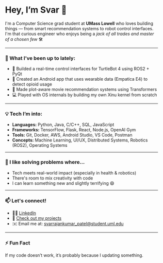 # Hey, I’m Svar 👋

I'm a Computer Science grad student at **UMass Lowell** who loves building things — from smart recommendation systems to robot control interfaces. I'm that curious engineer who enjoys being a *jack of all trades and master of a chosen few* 🛠️

---

### 💼 What I’ve been up to lately:
- 🤖 Builded a real-time control interfaces for TurtleBot 4 using ROS2 + PyQt
- 📱 Created an Android app that uses wearable data (Empatica E4) to detect opioid usage
- 🍿 Made plot-aware movie recommendation systems using Transformers
- 💻 Played with OS internals by building my own Xinu kernel from scratch

---

### 💡 Tech I’m into:
- **Languages:** Python, Java, C/C++, SQL, JavaScript
- **Frameworks:** TensorFlow, Flask, React, Node.js, OpenAI Gym
- **Tools:** Git, Docker, AWS, Android Studio, VS Code, Postman
- **Concepts:** Machine Learning, UI/UX, Distributed Systems, Robotics (ROS2), Operating Systems

---

### 🧠 I like solving problems where...
- Tech meets real-world impact (especially in health & robotics)
- There's room to mix creativity with code
- I can learn something new and slightly terrifying 😄

---

### 📫 Let's connect!
- 🧑‍💼 [LinkedIn](https://www.linkedin.com/in/svar-patel-305ba7175/)
- 🧠 [Check out my projects](https://github.com/svar7769)
- ✉️ Email me at: svarrajankumar_patel@student.uml.edu

---

### ⚡ Fun Fact
If my code doesn’t work, it’s probably because I updating something.
